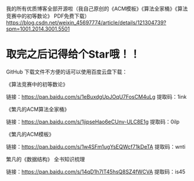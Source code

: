 我的所有优质博客全部开源啦（我自己原创的《ACM模板》《算法全家桶》《算法竞赛中的初等数论》 PDF免费下载）
https://blog.csdn.net/weixin_45697774/article/details/121304739?spm=1001.2014.3001.5501

# 取完之后记得给个Star哦！！

GitHub 下载文件不方便的话可以使用百度云盘下载：

《算法竞赛中的初等数论》

链接：https://pan.baidu.com/s/1eBuxdgUpJOqU7FosCM4uLg 
提取码：1ink  

《繁凡的ACM算法全家桶》

链接：https://pan.baidu.com/s/1jipseHao6eCUnv-ULC8E1g 
提取码：0ilp  

《繁凡的ACM模板》

链接：https://pan.baidu.com/s/1w4SFm1ugYsEQWcf71kDeTA 
提取码：wnti  

繁凡的《数据结构》 全书知识梳理

链接：https://pan.baidu.com/s/14qD1h7IT45hsQ8SZ4fWCVA 
提取码：is45  
